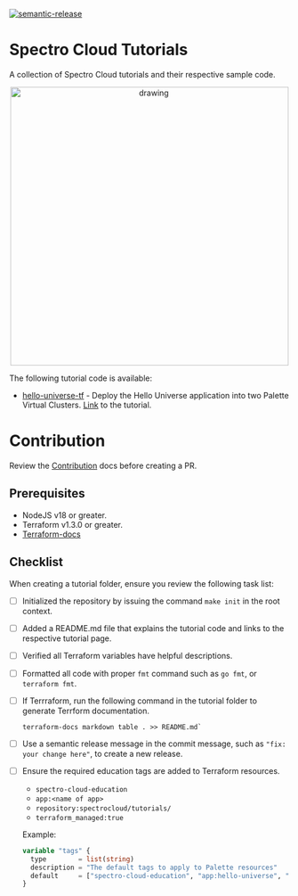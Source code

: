 [![semantic-release](https://img.shields.io/badge/%20%20%F0%9F%93%A6%F0%9F%9A%80-semantic--release-e10079.svg)](https://github.com/semantic-release/semantic-release)

# Spectro Cloud Tutorials
A collection of Spectro Cloud tutorials and their respective sample code.

<p align="center">
  <img src="/static/img/spectro-wizard.png" alt="drawing" width="500"/>
</p>



The following tutorial code is available:
- [hello-universe-tf](./terraform/hello-universe-tf/README.md) - Deploy the Hello Universe application into two Palette Virtual Clusters. [Link](https://docs.spectrocloud.com/devx/apps/deploy-app) to the tutorial.



# Contribution

Review the [Contribution](./docs/CONTRIBUTION.md) docs before creating a PR.

## Prerequisites

- NodeJS v18 or greater.
- Terraform v1.3.0 or greater.
- [Terraform-docs](https://terraform-docs.io/) 

## Checklist

When creating a tutorial folder, ensure you review the following task list:

- [ ] Initialized the repository by issuing the command `make init` in the root context.

- [ ] Added a README.md file that explains the tutorial code and links to the respective tutorial page. 

- [ ] Verified all Terraform variables have helpful descriptions.

- [ ] Formatted all code with proper `fmt` command such as `go fmt`, or `terraform fmt`.

- [ ] If Terrraform, run the following command in the tutorial folder to generate Terrform documentation.

  ```shell
  terraform-docs markdown table . >> README.md`
  ```
- [ ] Use a semantic release message in the commit message, such as `"fix: your change here"`, to create a new release. 


- [ ] Ensure the required education tags are added to Terraform resources. 
  - `spectro-cloud-education`
  - `app:<name of app>`
  - `repository:spectrocloud/tutorials/`
  - `terraform_managed:true`

  Example: 
  ```terraform
  variable "tags" {
    type        = list(string)
    description = "The default tags to apply to Palette resources"
    default     = ["spectro-cloud-education", "app:hello-universe", "repository:spectrocloud/tutorials/", "terraform_managed:true"]
  }
  ```